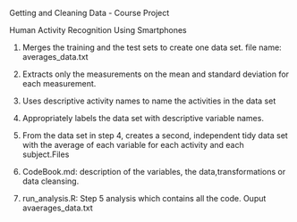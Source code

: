 Getting and Cleaning Data - Course Project

Human Activity Recognition Using Smartphones


1. Merges the training and the test sets to create one data set. file name: averages_data.txt

2. Extracts only the measurements on the mean and standard deviation for each measurement.

3. Uses descriptive activity names to name the activities in the data set

4. Appropriately labels the data set with descriptive variable names.

5. From the data set in step 4, creates a second, independent tidy data set with the average of each variable for each activity and each subject.Files


1. CodeBook.md: description of the variables, the data,transformations or data cleansing. 

2. run_analysis.R:  Step 5 analysis which contains all the code. Ouput avaerages_data.txt
